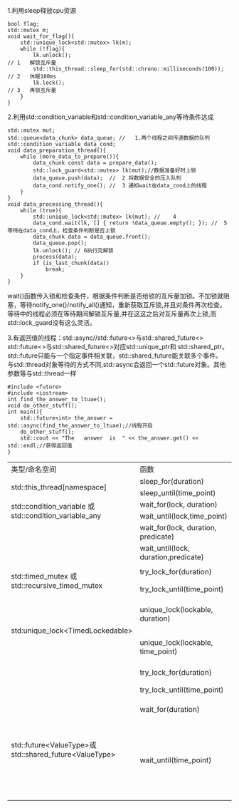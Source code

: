 1.利用sleep释放cpu资源  

    bool flag;
    std::mutex m;
    void wait_for_flag(){
        std::unique_lock<std::mutex> lk(m);
        while (!flag){
            lk.unlock();                                                 //	1	解锁互斥量
            std::this_thread::sleep_for(std::chrono::milliseconds(100)); //	2	休眠100ms
            lk.lock();                                                   //	3	再锁互斥量
        }
    }
    
 2.利用std::condition_variable和std::condition_variable_any等待条件达成  
  
    std::mutex mut;
    std::queue<data_chunk> data_queue; //	1.两个线程之间传递数据的队列
    std::condition_variable data_cond;
    void data_preparation_thread(){
        while (more_data_to_prepare()){
            data_chunk const data = prepare_data();
            std::lock_guard<std::mutex> lk(mut);//数据准备好时上锁
            data_queue.push(data);  //	2 将数据安全的压入队列
            data_cond.notify_one(); //	3 通知wait在data_cond上的线程
        }
    }
    void data_processing_thread(){
        while (true){
            std::unique_lock<std::mutex> lk(mut); //	4
            data_cond.wait(lk, [] { return !data_queue.empty(); }); //	5 等待在data_cond上，检查条件判断是否上锁
            data_chunk data = data_queue.front();
            data_queue.pop();
            lk.unlock(); //	6执行完解锁
            process(data);
            if (is_last_chunk(data))
                break;
        }
    }
    
wait()函数传入锁和检查条件，根据条件判断是否给锁的互斥量加锁。不加锁就阻塞，等待notify_one()/notify_all()通知，重新获取互斥锁,并且对条件再次检查。  
等待中的线程必须在等待期间解锁互斥量,并在这这之后对互斥量再次上锁,而std::lock_guard没有这么灵活。  

3.有返回值的线程：std::async//std::future<>与std::shared_future<>  
std::future<>与std::shared_future<>对应std::unique_ptr和	std::shared_ptr。  
std::future只能与一个指定事件相关联，std::shared_future能关联多个事件。  
与std::thread对象等待的方式不同,std::async会返回一个std::future对象。其他参数等与std::thread一样

    #include <future>
    #include <iostream>
    int find_the_answer_to_ltuae();
    void do_other_stuff();
    int main(){
        std::future<int> the_answer = std::async(find_the_answer_to_ltuae);//线程开启
        do_other_stuff();
        std::cout << "The	answer	is	" << the_answer.get() << std::endl;//获得返回值
    }


<table>
  <td >类型/命名空间</td>
  <td  >函数</td>
  <td>返回值</td>
 </tr>
 <tr >
  <td rowspan="2">std::this_thread[namespace]</td>
  <td>sleep_for(duration)</td>
  <td rowspan="2">N/A<br>
    </td>
 </tr>
 <tr >
  <td >sleep_until(time_point)</td>
 </tr>
 <tr >
  <td rowspan="2">std::condition_variable 或<br>
    std::condition_variable_any</td>
  <td  >wait_for(lock, duration)<br>
    </td>
  <td>std::cv_status:</td>
 </tr>
 <tr >
  <td >wait_until(lock,time_point)<br>
    </td>
  <td >std::cv_status:</td>
 </tr>
 <tr >
  <td rowspan="2" ></td>
  <td  >wait_for(lock, duration,<br>
    predicate)</td>
  <td rowspan="2" >bool
  —— 当唤醒时，返回谓果<br>
    </td>
 </tr>
 <tr >
  <td>wait_until(lock,
  duration,predicate)<br>
    </td>
 </tr>
 <tr >
  <td rowspan="2" >std::timed_mutex 或<br>
    std::recursive_timed_mutex</td>
  <td>try_lock_for(duration)</td>
  <td rowspan="2" >bool ——
  获取锁时返回true，否则<br>
    返回fasle</td>
 </tr>
 <tr >
  <td >try_lock_until(time_point)</td>
 </tr>
 <tr >
  <td rowspan="2" >std:unique_lock&lt;TimedLockedable&gt;</td>
  <td>unique_lock(lockable, duration)</td>
  <td class="xl66">N/A —— 对新构建的对象调用<br>
    owns_lock();<br>
    </td>
 </tr>
 <tr >
  <td >unique_lock(lockable,<br>
    time_point)<br>
    </td>
  <td >当获取锁时返回true，否则返回<br>
    false<br>
    </td>
 </tr>
 <tr >
  <td rowspan="2" ></td>
  <td>try_lock_for(duration)</td>
  <td rowspan="2"  >bool —— 当获取锁时返回true，否<br>
    则返回false</td>
 </tr>
 <tr >
  <td >try_lock_until(time_point)</td>
 </tr>
 <tr height="37" >
  <td rowspan="4">std::future&lt;ValueType&gt;或<br>
    std::shared_future&lt;ValueType&gt;<br>
    </td>
  <td>wait_for(duration)</td>
  <td class="xl66">当等待超时，返回<br>
    std::future_status::t</td>
 </tr>
 <tr >
  <td rowspan="3" >wait_until(time_point)</td>
  <td></td>
 </tr>
 <tr >
  <td height="37" >当“期望”准备就绪时，返回<br>
    std::future_status::r</td>
 </tr>
 <tr >
  <td height="55" >当“期望”持有一个为启动的延迟函<br>
    数，返回<br>
    std::future_status::d</td>
 </tr>
 <!--[if supportMisalignedColumns]-->
 <tr height="0" style="display:none">
  <td width="264" style="width:198pt"></td>
  <td  ></td>
  <td></td>
 </tr>
 <!--[endif]-->
</table>
